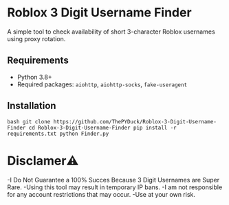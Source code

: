 # Roblox 3 Digit Username Finder

A simple tool to check availability of short 3-character Roblox usernames using proxy rotation.

## Requirements
- Python 3.8+
- Required packages: `aiohttp`, `aiohttp-socks`, `fake-useragent`

## Installation
`bash
git clone https://github.com/ThePYDuck/Roblox-3-Digit-Username-Finder
cd Roblox-3-Digit-Username-Finder
pip install -r requirements.txt
python Finder.py`

# Disclamer⚠️
-I Do Not Guarantee a 100% Succes Because 3 Digit Usernames are Super Rare.
-Using this tool may result in temporary IP bans.
-I am not responsible for any account restrictions that may occur.
-Use at your own risk.
